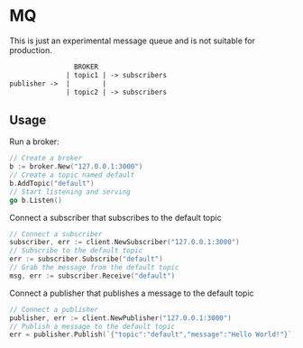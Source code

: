 # MQ

This is just an experimental message queue and is not suitable for production.

```txt
                BROKER
              | topic1 | -> subscribers
publisher ->  |        |
              | topic2 | -> subscribers
```

## Usage

Run a broker:

```go
// Create a broker
b := broker.New("127.0.0.1:3000")
// Create a topic named default
b.AddTopic("default")
// Start listening and serving
go b.Listen()
```

Connect a subscriber that subscribes to the default topic

```go
// Connect a subscriber
subscriber, err := client.NewSubscriber("127.0.0.1:3000")
// Subscribe to the default topic
err := subscriber.Subscribe("default")
// Grab the message from the default topic
msg, err := subscriber.Receive("default")
```

Connect a publisher that publishes a message to the default topic

```go
// Connect a publisher
publisher, err := client.NewPublisher("127.0.0.1:3000")
// Publish a message to the default topic
err = publisher.Publish(`{"topic":"default","message":"Hello World!"}`)
```
